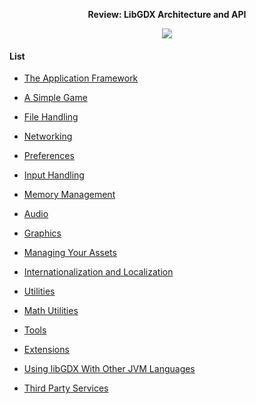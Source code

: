 <p align="center"><b>Review: LibGDX Architecture and API</b></p>

<div align="center"><img src="https://github.com/Gwoks/homework2/blob/master/img/image.png?raw=true" />
</div>

#### List

* [The Application Framework](applicationframework.md)

* [A Simple Game](asimplegame.md)

* [File Handling](link.md)

* [Networking](link.md)

* [Preferences](link.md)

* [Input Handling](link.md)

* [Memory Management](link.md)

* [Audio](link.md)

* [Graphics](link.md)

* [Managing Your Assets](link.md)

* [Internationalization and Localization](link.md)

* [Utilities](link.md)

* [Math Utilities](link.md)

* [Tools](link.md)

* [Extensions](link.md)

* [Using libGDX With Other JVM Languages](link.md)

* [Third Party Services](link.md)

